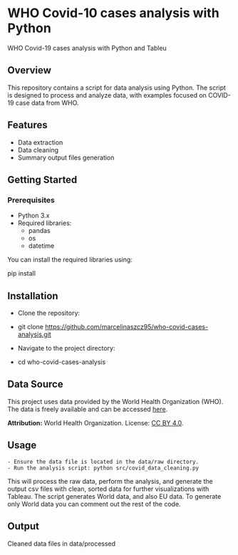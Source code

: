 # WHO Covid-10 cases analysis with Python
WHO Covid-19 cases analysis with Python and Tableu

## Overview

This repository contains a script for data analysis using Python. The script is designed to process and analyze data, with examples focused on COVID-19 case data from WHO.

## Features

 - Data extraction
 - Data cleaning
 - Summary output files generation

## Getting Started

### Prerequisites
- Python 3.x
- Required libraries:
  - pandas
  - os
  - datetime

You can install the required libraries using:

pip install 

## Installation

- Clone the repository:

 - git clone https://github.com/marcelinaszcz95/who-covid-cases-analysis.git

- Navigate to the project directory:

 - cd who-covid-cases-analysis

## Data Source

This project uses data provided by the World Health Organization (WHO). The data is freely available and can be accessed [here](https://data.who.int/dashboards/covid19/data).

**Attribution:** World Health Organization. License: [CC BY 4.0](https://creativecommons.org/licenses/by/4.0/).

## Usage
    - Ensure the data file is located in the data/raw directory.
    - Run the analysis script: python src/covid_data_cleaning.py

This will process the raw data, perform the analysis, and generate the output csv files with clean, sorted data for further visualizations with Tableau. The script generates World data, and also EU data. To generate only World data you can comment out the rest of the code.

## Output
Cleaned data files in data/processed

